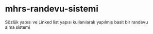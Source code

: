 # mhrs-randevu-sistemi
Sözlük yapısı ve Linked list yapısı kullanılarak yapılmış basit bir randevu alma sistemi
